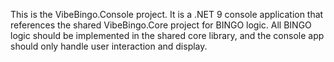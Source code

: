<!-- Use this file to provide workspace-specific custom instructions to Copilot. For more details, visit https://code.visualstudio.com/docs/copilot/copilot-customization#_use-a-githubcopilotinstructionsmd-file -->

This is the VibeBingo.Console project. It is a .NET 9 console application that references the shared VibeBingo.Core project for BINGO logic. All BINGO logic should be implemented in the shared core library, and the console app should only handle user interaction and display.
